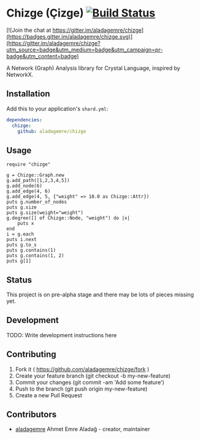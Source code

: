 # Chizge (Çizge) [![Build Status](https://travis-ci.org/aladagemre/chizge.svg?branch=master)](https://travis-ci.org/aladagemre/chizge)

[![Join the chat at https://gitter.im/aladagemre/chizge](https://badges.gitter.im/aladagemre/chizge.svg)](https://gitter.im/aladagemre/chizge?utm_source=badge&utm_medium=badge&utm_campaign=pr-badge&utm_content=badge)

A Network (Graph) Analysis library for Crystal Language, inspired by NetworkX.

## Installation


Add this to your application's `shard.yml`:

```yaml
dependencies:
  chizge:
    github: aladagemre/chizge
```


## Usage


```crystal
require "chizge"

g = Chizge::Graph.new
g.add_path([1,2,3,4,5])
g.add_node(6)
g.add_edge(4, 6)
g.add_edge(4, 5, {"weight" => 10.0 as Chizge::Attr})
puts g.number_of_nodes
puts g.size
puts g.size(weight="weight")
g.degree([] of Chizge::Node, "weight") do |x|
    puts x
end
i = g.each
puts i.next
puts g.to_s
puts g.contains(1)
puts g.contains(1, 2)
puts g[1]
```

## Status

This project is on pre-alpha stage and there may be lots of pieces missing yet.

## Development

TODO: Write development instructions here

## Contributing

1. Fork it ( https://github.com/aladagemre/chizge/fork )
2. Create your feature branch (git checkout -b my-new-feature)
3. Commit your changes (git commit -am 'Add some feature')
4. Push to the branch (git push origin my-new-feature)
5. Create a new Pull Request

## Contributors

- [aladagemre](https://github.com/aladagemre) Ahmet Emre Aladağ - creator, maintainer
